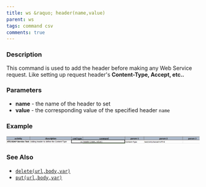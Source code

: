 ```yaml
---
title: ws &raquo; header(name,value)
parent: ws
tags: command csv
comments: true
---
```



### Description
This command is used to add the header before making any Web Service request. Like setting
up request header's **Content-Type, Accept, etc..**

### Parameters
- **name** \- the name of the header to set
- **value** \- the corresponding value of the specified header `name`


### Example
![](image/header_01.png)


### See Also
- [`delete(url,body,var)`](delete(url,body,var))
- [`put(url,body,var)`](put(url,body,var))